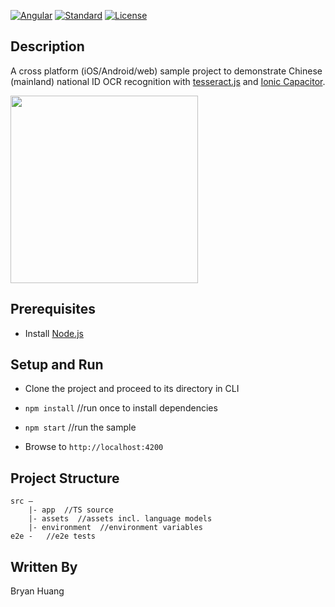 [![Angular](https://img.shields.io/badge/Angular-v6-red.svg)](https://angular.io)
[![Standard](https://img.shields.io/badge/Standard-Style-green.svg)](https://github.com/standard/standard)
[![License](http://img.shields.io/:license-mit-blue.svg)](http://opensource.org/licenses/MIT)

## Description

A cross platform (iOS/Android/web) sample project to demonstrate Chinese (mainland) national ID OCR recognition with [tesseract.js](https://github.com/naptha/tesseract.js) and [Ionic Capacitor](https://capacitorjs.com).

<img src="https://user-images.githubusercontent.com/10786558/108346584-815cf080-721a-11eb-8569-4ed0c567f617.PNG" height='300px'>

## Prerequisites

- Install [Node.js](https://nodejs.org/en/download/)


## Setup and Run

- Clone the project and proceed to its directory in CLI

- `npm install` //run once to install dependencies

- `npm start` //run the sample

- Browse to `http://localhost:4200`

## Project Structure

```
src —
    |- app  //TS source
    |- assets  //assets incl. language models
    |- environment  //environment variables
e2e -   //e2e tests
```

## Written By
Bryan Huang
